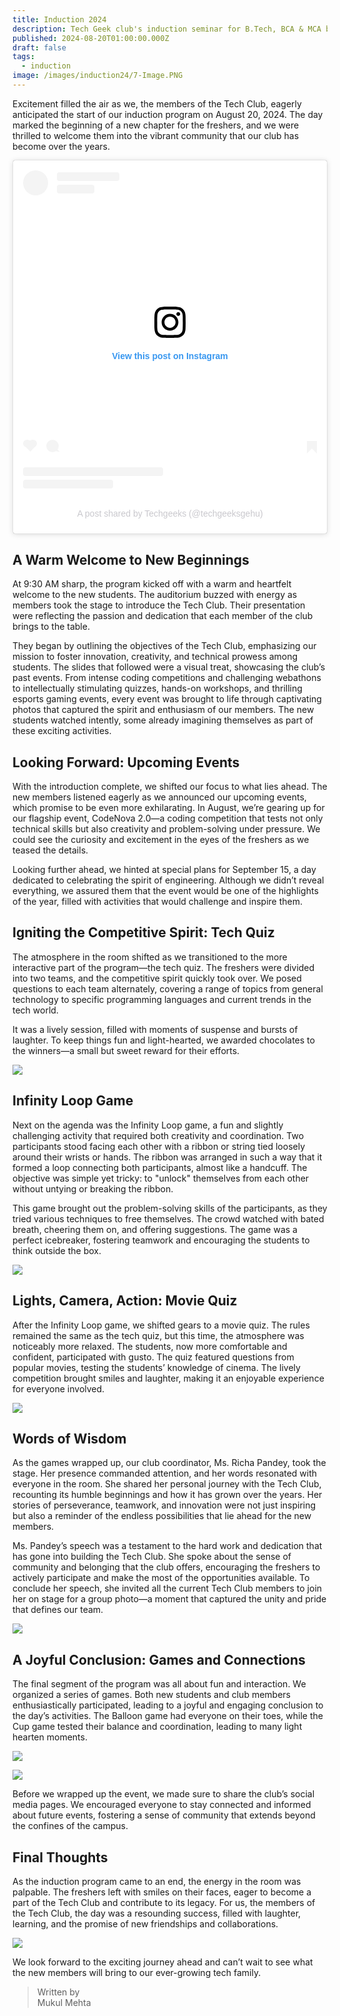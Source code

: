 ```yaml
---
title: Induction 2024
description: Tech Geek club's induction seminar for B.Tech, BCA & MCA batch of 2024 joining.
published: 2024-08-20T01:00:00.000Z
draft: false
tags:
  - induction
image: /images/induction24/7-Image.PNG
---
```


Excitement filled the air as we, the members of the Tech Club, eagerly
anticipated the start of our induction program on August 20, 2024. The day
marked the beginning of a new chapter for the freshers, and we were thrilled to
welcome them into the vibrant community that our club has become over the years.

<blockquote class="instagram-media" data-instgrm-captioned data-instgrm-permalink="https://www.instagram.com/reel/C-9fe-eKyV5/?utm_source=ig_embed&amp;utm_campaign=loading" data-instgrm-version="14" style=" background:#FFF; border:0; border-radius:3px; box-shadow:0 0 1px 0 rgba(0,0,0,0.5),0 1px 10px 0 rgba(0,0,0,0.15); margin: 1px; max-width:540px; min-width:326px; padding:0; width:99.375%; width:-webkit-calc(100% - 2px); width:calc(100% - 2px);"><div style="padding:16px;"> <a href="https://www.instagram.com/reel/C-9fe-eKyV5/?utm_source=ig_embed&amp;utm_campaign=loading" style=" background:#FFFFFF; line-height:0; padding:0 0; text-align:center; text-decoration:none; width:100%;" target="_blank"> <div style=" display: flex; flex-direction: row; align-items: center;"> <div style="background-color: #F4F4F4; border-radius: 50%; flex-grow: 0; height: 40px; margin-right: 14px; width: 40px;"></div> <div style="display: flex; flex-direction: column; flex-grow: 1; justify-content: center;"> <div style=" background-color: #F4F4F4; border-radius: 4px; flex-grow: 0; height: 14px; margin-bottom: 6px; width: 100px;"></div> <div style=" background-color: #F4F4F4; border-radius: 4px; flex-grow: 0; height: 14px; width: 60px;"></div></div></div><div style="padding: 19% 0;"></div> <div style="display:block; height:50px; margin:0 auto 12px; width:50px;"><svg width="50px" height="50px" viewBox="0 0 60 60" version="1.1" xmlns="https://www.w3.org/2000/svg" xmlns:xlink="https://www.w3.org/1999/xlink"><g stroke="none" stroke-width="1" fill="none" fill-rule="evenodd"><g transform="translate(-511.000000, -20.000000)" fill="#000000"><g><path d="M556.869,30.41 C554.814,30.41 553.148,32.076 553.148,34.131 C553.148,36.186 554.814,37.852 556.869,37.852 C558.924,37.852 560.59,36.186 560.59,34.131 C560.59,32.076 558.924,30.41 556.869,30.41 M541,60.657 C535.114,60.657 530.342,55.887 530.342,50 C530.342,44.114 535.114,39.342 541,39.342 C546.887,39.342 551.658,44.114 551.658,50 C551.658,55.887 546.887,60.657 541,60.657 M541,33.886 C532.1,33.886 524.886,41.1 524.886,50 C524.886,58.899 532.1,66.113 541,66.113 C549.9,66.113 557.115,58.899 557.115,50 C557.115,41.1 549.9,33.886 541,33.886 M565.378,62.101 C565.244,65.022 564.756,66.606 564.346,67.663 C563.803,69.06 563.154,70.057 562.106,71.106 C561.058,72.155 560.06,72.803 558.662,73.347 C557.607,73.757 556.021,74.244 553.102,74.378 C549.944,74.521 548.997,74.552 541,74.552 C533.003,74.552 532.056,74.521 528.898,74.378 C525.979,74.244 524.393,73.757 523.338,73.347 C521.94,72.803 520.942,72.155 519.894,71.106 C518.846,70.057 518.197,69.06 517.654,67.663 C517.244,66.606 516.755,65.022 516.623,62.101 C516.479,58.943 516.448,57.996 516.448,50 C516.448,42.003 516.479,41.056 516.623,37.899 C516.755,34.978 517.244,33.391 517.654,32.338 C518.197,30.938 518.846,29.942 519.894,28.894 C520.942,27.846 521.94,27.196 523.338,26.654 C524.393,26.244 525.979,25.756 528.898,25.623 C532.057,25.479 533.004,25.448 541,25.448 C548.997,25.448 549.943,25.479 553.102,25.623 C556.021,25.756 557.607,26.244 558.662,26.654 C560.06,27.196 561.058,27.846 562.106,28.894 C563.154,29.942 563.803,30.938 564.346,32.338 C564.756,33.391 565.244,34.978 565.378,37.899 C565.522,41.056 565.552,42.003 565.552,50 C565.552,57.996 565.522,58.943 565.378,62.101 M570.82,37.631 C570.674,34.438 570.167,32.258 569.425,30.349 C568.659,28.377 567.633,26.702 565.965,25.035 C564.297,23.368 562.623,22.342 560.652,21.575 C558.743,20.834 556.562,20.326 553.369,20.18 C550.169,20.033 549.148,20 541,20 C532.853,20 531.831,20.033 528.631,20.18 C525.438,20.326 523.257,20.834 521.349,21.575 C519.376,22.342 517.703,23.368 516.035,25.035 C514.368,26.702 513.342,28.377 512.574,30.349 C511.834,32.258 511.326,34.438 511.181,37.631 C511.035,40.831 511,41.851 511,50 C511,58.147 511.035,59.17 511.181,62.369 C511.326,65.562 511.834,67.743 512.574,69.651 C513.342,71.625 514.368,73.296 516.035,74.965 C517.703,76.634 519.376,77.658 521.349,78.425 C523.257,79.167 525.438,79.673 528.631,79.82 C531.831,79.965 532.853,80.001 541,80.001 C549.148,80.001 550.169,79.965 553.369,79.82 C556.562,79.673 558.743,79.167 560.652,78.425 C562.623,77.658 564.297,76.634 565.965,74.965 C567.633,73.296 568.659,71.625 569.425,69.651 C570.167,67.743 570.674,65.562 570.82,62.369 C570.966,59.17 571,58.147 571,50 C571,41.851 570.966,40.831 570.82,37.631"></path></g></g></g></svg></div><div style="padding-top: 8px;"> <div style=" color:#3897f0; font-family:Arial,sans-serif; font-size:14px; font-style:normal; font-weight:550; line-height:18px;">View this post on Instagram</div></div><div style="padding: 12.5% 0;"></div> <div style="display: flex; flex-direction: row; margin-bottom: 14px; align-items: center;"><div> <div style="background-color: #F4F4F4; border-radius: 50%; height: 12.5px; width: 12.5px; transform: translateX(0px) translateY(7px);"></div> <div style="background-color: #F4F4F4; height: 12.5px; transform: rotate(-45deg) translateX(3px) translateY(1px); width: 12.5px; flex-grow: 0; margin-right: 14px; margin-left: 2px;"></div> <div style="background-color: #F4F4F4; border-radius: 50%; height: 12.5px; width: 12.5px; transform: translateX(9px) translateY(-18px);"></div></div><div style="margin-left: 8px;"> <div style=" background-color: #F4F4F4; border-radius: 50%; flex-grow: 0; height: 20px; width: 20px;"></div> <div style=" width: 0; height: 0; border-top: 2px solid transparent; border-left: 6px solid #f4f4f4; border-bottom: 2px solid transparent; transform: translateX(16px) translateY(-4px) rotate(30deg)"></div></div><div style="margin-left: auto;"> <div style=" width: 0px; border-top: 8px solid #F4F4F4; border-right: 8px solid transparent; transform: translateY(16px);"></div> <div style=" background-color: #F4F4F4; flex-grow: 0; height: 12px; width: 16px; transform: translateY(-4px);"></div> <div style=" width: 0; height: 0; border-top: 8px solid #F4F4F4; border-left: 8px solid transparent; transform: translateY(-4px) translateX(8px);"></div></div></div> <div style="display: flex; flex-direction: column; flex-grow: 1; justify-content: center; margin-bottom: 24px;"> <div style=" background-color: #F4F4F4; border-radius: 4px; flex-grow: 0; height: 14px; margin-bottom: 6px; width: 224px;"></div> <div style=" background-color: #F4F4F4; border-radius: 4px; flex-grow: 0; height: 14px; width: 144px;"></div></div></a><p style=" color:#c9c8cd; font-family:Arial,sans-serif; font-size:14px; line-height:17px; margin-bottom:0; margin-top:8px; overflow:hidden; padding:8px 0 7px; text-align:center; text-overflow:ellipsis; white-space:nowrap;"><a href="https://www.instagram.com/reel/C-9fe-eKyV5/?utm_source=ig_embed&amp;utm_campaign=loading" style=" color:#c9c8cd; font-family:Arial,sans-serif; font-size:14px; font-style:normal; font-weight:normal; line-height:17px; text-decoration:none;" target="_blank">A post shared by Techgeeks (@techgeeksgehu)</a></p></div></blockquote>
<script async src="//www.instagram.com/embed.js"></script>

## A Warm Welcome to New Beginnings

At 9:30 AM sharp, the program kicked off with a warm and heartfelt welcome to
the new students. The auditorium buzzed with energy as members took the stage to
introduce the Tech Club. Their presentation were reflecting the passion and
dedication that each member of the club brings to the table.

They began by outlining the objectives of the Tech Club, emphasizing our mission
to foster innovation, creativity, and technical prowess among students. The
slides that followed were a visual treat, showcasing the club’s past events.
From intense coding competitions and challenging webathons to intellectually
stimulating quizzes, hands-on workshops, and thrilling esports gaming events,
every event was brought to life through captivating photos that captured the
spirit and enthusiasm of our members. The new students watched intently, some
already imagining themselves as part of these exciting activities.

## Looking Forward: Upcoming Events

With the introduction complete, we shifted our focus to what lies ahead. The new
members listened eagerly as we announced our upcoming events, which promise to
be even more exhilarating. In August, we’re gearing up for our flagship event,
CodeNova 2.0—a coding competition that tests not only technical skills but also
creativity and problem-solving under pressure. We could see the curiosity and
excitement in the eyes of the freshers as we teased the details.

Looking further ahead, we hinted at special plans for September 15, a day
dedicated to celebrating the spirit of engineering. Although we didn’t reveal
everything, we assured them that the event would be one of the highlights of the
year, filled with activities that would challenge and inspire them.

## Igniting the Competitive Spirit: Tech Quiz

The atmosphere in the room shifted as we transitioned to the more interactive
part of the program—the tech quiz. The freshers were divided into two teams, and
the competitive spirit quickly took over. We posed questions to each team
alternately, covering a range of topics from general technology to specific
programming languages and current trends in the tech world.

It was a lively session, filled with moments of suspense and bursts of laughter.
To keep things fun and light-hearted, we awarded chocolates to the winners—a
small but sweet reward for their efforts.

![](/images/induction24/IMG_4692.jpg)

## Infinity Loop Game

Next on the agenda was the Infinity Loop game, a fun and slightly challenging
activity that required both creativity and coordination. Two participants stood
facing each other with a ribbon or string tied loosely around their wrists or
hands. The ribbon was arranged in such a way that it formed a loop connecting
both participants, almost like a handcuff. The objective was simple yet tricky:
to "unlock" themselves from each other without untying or breaking the ribbon.

This game brought out the problem-solving skills of the participants, as they
tried various techniques to free themselves. The crowd watched with bated
breath, cheering them on, and offering suggestions. The game was a perfect
icebreaker, fostering teamwork and encouraging the students to think outside the
box.

![](/images/induction24/5-Image.PNG)

## Lights, Camera, Action: Movie Quiz

After the Infinity Loop game, we shifted gears to a movie quiz. The rules
remained the same as the tech quiz, but this time, the atmosphere was noticeably
more relaxed. The students, now more comfortable and confident, participated
with gusto. The quiz featured questions from popular movies, testing the
students’ knowledge of cinema. The lively competition brought smiles and
laughter, making it an enjoyable experience for everyone involved.

![](/images/induction24/6-Image.PNG)

## Words of Wisdom

As the games wrapped up, our club coordinator, Ms. Richa Pandey, took the stage.
Her presence commanded attention, and her words resonated with everyone in the
room. She shared her personal journey with the Tech Club, recounting its humble
beginnings and how it has grown over the years. Her stories of perseverance,
teamwork, and innovation were not just inspiring but also a reminder of the
endless possibilities that lie ahead for the new members.

Ms. Pandey’s speech was a testament to the hard work and dedication that has
gone into building the Tech Club. She spoke about the sense of community and
belonging that the club offers, encouraging the freshers to actively participate
and make the most of the opportunities available. To conclude her speech, she
invited all the current Tech Club members to join her on stage for a group
photo—a moment that captured the unity and pride that defines our team.

![](/images/induction24/1-Image.PNG)

## A Joyful Conclusion: Games and Connections

The final segment of the program was all about fun and interaction. We organized
a series of games. Both new students and club members enthusiastically
participated, leading to a joyful and engaging conclusion to the day’s
activities. The Balloon game had everyone on their toes, while the Cup game
tested their balance and coordination, leading to many light hearten moments.

![](/images/induction24/2-Image.PNG)

![](/images/induction24/IMG_5111.jpg)

Before we wrapped up the event, we made sure to share the club’s social media
pages. We encouraged everyone to stay connected and informed about future
events, fostering a sense of community that extends beyond the confines of the
campus.

## Final Thoughts

As the induction program came to an end, the energy in the room was palpable.
The freshers left with smiles on their faces, eager to become a part of the Tech
Club and contribute to its legacy. For us, the members of the Tech Club, the day
was a resounding success, filled with laughter, learning, and the promise of new
friendships and collaborations.

![](/images/induction24/3-Image.PNG)

We look forward to the exciting journey ahead and can’t wait to see what the new
members will bring to our ever-growing tech family.

> Written by<br/> Mukul Mehta
